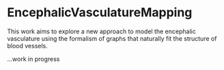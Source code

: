# EncephalicVasculatureMapping
This work aims to explore a new approach to model the encephalic vasculature using the formalism of graphs that naturally fit the structure of blood vessels.

...work in progress
